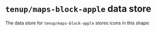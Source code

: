 # `tenup/maps-block-apple` data store

The data store for `tenup/maps-block-apple` stores icons in this shape:

